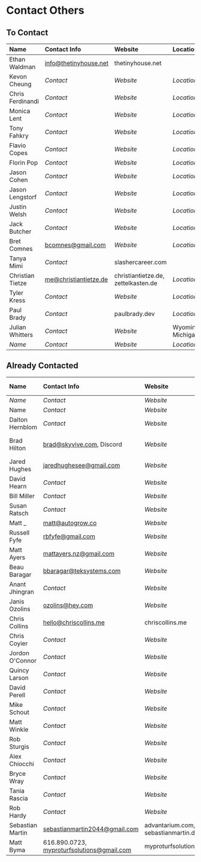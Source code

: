 # Contact Others

## To Contact

| Name | Contact Info | Website | Location |
| :-- | :-- | :-- | :-- |
| Ethan Waldman | info@thetinyhouse.net | thetinyhouse.net |  |
| Kevon Cheung | _Contact_ | _Website_ | _Location_ |
| Chris Ferdinandi | _Contact_ | _Website_ | _Location_ |
| Monica Lent | _Contact_ | _Website_ | _Location_ |
| Tony Fahkry | _Contact_ | _Website_ | _Location_ |
| Flavio Copes | _Contact_ | _Website_ | _Location_ |
| Florin Pop | _Contact_ | _Website_ | _Location_ |
| Jason Cohen | _Contact_ | _Website_ | _Location_ |
| Jason Lengstorf | _Contact_ | _Website_ | _Location_ |
| Justin Welsh | _Contact_ | _Website_ | _Location_ |
| Jack Butcher | _Contact_ | _Website_ | _Location_ |
| Bret Comnes | bcomnes@gmail.com | _Website_ | _Location_ |
| Tanya Mimi | _Contact_ | slashercareer.com |  |
| Christian Tietze | me@christiantietze.de | christiantietze.de, zettelkasten.de | _Location_ |
| Tyler Kress | _Contact_ | _Website_ | _Location_ |
| Paul Brady | _Contact_ | paulbrady.dev | _Location_ |
| Julian Whitters | _Contact_ | _Website_ | Wyoming, Michigan |
| _Name_ | _Contact_ | _Website_ | _Location_ |

## Already Contacted

| Name | Contact Info | Website | Location | Last Contacted |
| :-- | :-- | :-- | :-- | --: |
| _Name_ | _Contact_ | _Website_ | _Location_ | _Date_ |
| Name | _Contact_ | _Website_ | _Location_ | _Date_ |
| Dalton Hernblom | _Contact_ | _Website_ | _Location_ | _Date_ |
| Brad Hilton | brad@skyvive.com, Discord | _Website_ | Salt Lake City, Utah | _Date_ |
| Jared Hughes | jaredhughesee@gmail.com | _Website_ | _Location_ | _Date_ |
| David Hearn | _Contact_ | _Website_ | _Location_ | _Date_ |
| Bill Miller | _Contact_ | _Website_ | _Location_ | _Date_ |
| Susan Ratsch | _Contact_ | _Website_ | _Location_ | _Date_ |
| Matt \_ | matt@autogrow.co | _Website_ | _Location_ | _Date_ |
| Russell Fyfe | rbfyfe@gmail.com | _Website_ | _Location_ | _Date_ |
| Matt Ayers | mattayers.nz@gmail.com | _Website_ | _Location_ | _Date_ |
| Beau Baragar | bbaragar@teksystems.com | _Website_ | _Location_ | _Date_ |
| Anant Jhingran | _Contact_ | _Website_ | _Location_ | _Date_ |
| Janis Ozolins | ozolins@hey.com | _Website_ | _Location_ | _Date_ |
| Chris Collins | hello@chriscollins.me | chriscollins.me | _Location_ | 02-08-2021 |
| Chris Coyier | _Contact_ | _Website_ | _Location_ | _Date_ |
| Jordon O'Connor | _Contact_ | _Website_ | _Location_ | _Date_ |
| Quincy Larson | _Contact_ | _Website_ | _Location_ | _Date_ |
| David Perell | _Contact_ | _Website_ | _Location_ | _Date_ |
| Mike Schout | _Contact_ | _Website_ | _Location_ | _Date_ |
| Matt Winkle | _Contact_ | _Website_ | _Location_ | _Date_ |
| Rob Sturgis | _Contact_ | _Website_ | _Location_ | _Date_ |
| Alex Chiocchi | _Contact_ | _Website_ | _Location_ | _Date_ |
| Bryce Wray | _Contact_ | _Website_ | _Location_ | _Date_ |
| Tania Rascia | _Contact_ | _Website_ | _Location_ | _Date_ |
| Rob Hardy | _Contact_ | _Website_ | _Location_ | _Date_ |
| Sebastian Martin | sebastianmartin2044@gmail.com | advantarium.com, sebastianmartin.dev | Munich, Germany | 02-23-2021 |
| Matt Byma | 616.890.0723, myproturfsolutions@gmail.com | myproturfsolutions.com | Walker, Michigan | 02-23-2021 |
